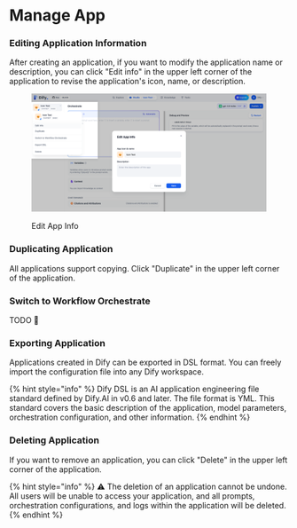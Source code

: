 # Manage App

### Editing Application Information

After creating an application, if you want to modify the application name or description, you can click "Edit info" in the upper left corner of the application to revise the application's icon, name, or description.

<figure><img src="../../.gitbook/assets/image (1) (1).png" alt=""><figcaption><p>Edit App Info</p></figcaption></figure>

### Duplicating Application

All applications support copying. Click "Duplicate" in the upper left corner of the application.

### Switch to Workflow Orchestrate

TODO 🚧

### Exporting Application

Applications created in Dify can be exported in DSL format. You can freely import the configuration file into any Dify workspace.

{% hint style="info" %}
Dify DSL is an AI application engineering file standard defined by Dify.AI in v0.6 and later. The file format is YML. This standard covers the basic description of the application, model parameters, orchestration configuration, and other information.
{% endhint %}

### Deleting Application

If you want to remove an application, you can click "Delete" in the upper left corner of the application.

{% hint style="info" %}
⚠️ The deletion of an application cannot be undone. All users will be unable to access your application, and all prompts, orchestration configurations, and logs within the application will be deleted.
{% endhint %}
